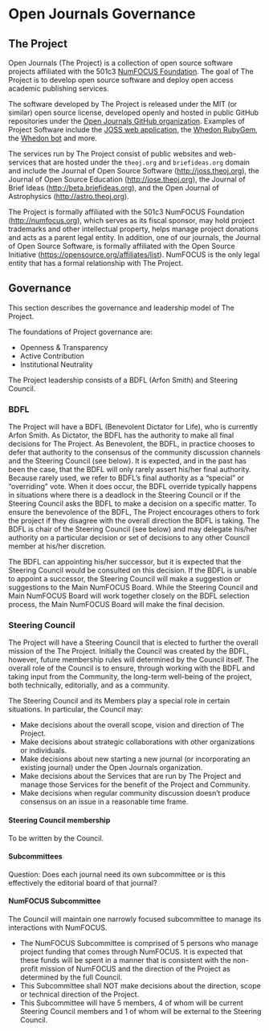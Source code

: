 # Open Journals Governance

## The Project

Open Journals (The Project) is a collection of open source software projects affiliated with the 501c3 [NumFOCUS Foundation](https://www.numfocus.org). The goal of The Project is to develop open source software and deploy open access academic publishing services.

The software developed by The Project is released under the MIT (or similar) open source license, developed openly and hosted in public GitHub repositories under the [Open Journals GitHub organization](https://github.com/openjournals). Examples of Project Software include the [JOSS web application](https://github.com/openjournals/joss), the [Whedon RubyGem](https://github.com/openjournals/whedon), the [Whedon bot](https://github.com/openjournals/whedon-api) and more.

The services run by The Project consist of public websites and web-services that are hosted under the `theoj.org` and `briefideas.org` domain and include the Journal of Open Source Software (http://joss.theoj.org), the Journal of Open Source Education (http://jose.theoj.org), the Journal of Brief Ideas (http://beta.briefideas.org), and the Open Journal of Astrophysics (http://astro.theoj.org).

The Project is formally affiliated with the 501c3 NumFOCUS Foundation (http://numfocus.org), which serves as its fiscal sponsor, may hold project trademarks and other intellectual property, helps manage project donations and acts as a parent legal entity. In addition, one of our journals, the Journal of Open Source Software, is formally affiliated with the Open Source Initiative (https://opensource.org/affiliates/list). NumFOCUS is the only legal entity that has a formal relationship with The Project.

## Governance

This section describes the governance and leadership model of The Project.

The foundations of Project governance are:

- Openness & Transparency
- Active Contribution
- Institutional Neutrality

The Project leadership consists of a BDFL (Arfon Smith) and Steering Council.

### BDFL

The Project will have a BDFL (Benevolent Dictator for Life), who is currently Arfon Smith. As Dictator, the BDFL has the authority to make all final decisions for The Project. As Benevolent, the BDFL, in practice chooses to defer that authority to the consensus of the community discussion channels and the Steering Council (see below). It is expected, and in the past has been the case, that the BDFL will only rarely assert his/her final authority. Because rarely used, we refer to BDFL’s final authority as a “special” or “overriding” vote. When it does occur, the BDFL override typically happens in situations where there is a deadlock in the Steering Council or if the Steering Council asks the BDFL to make a decision on a specific matter. To ensure the benevolence of the BDFL, The Project encourages others to fork the project if they disagree with the overall direction the BDFL is taking. The BDFL is chair of the Steering Council (see below) and may delegate his/her authority on a particular decision or set of decisions to any other Council member at his/her discretion.

The BDFL can appointing his/her successor, but it is expected that the Steering Council would be consulted on this decision. If the BDFL is unable to appoint a successor, the Steering Council will make a suggestion or suggestions to the Main NumFOCUS Board. While the Steering Council and Main NumFOCUS Board will work together closely on the BDFL selection process, the Main NumFOCUS Board will make the final decision.

### Steering Council

The Project will have a Steering Council that is elected to further the overall mission of the The Project. Initially the Council was created by the BDFL, however, future membership rules will determined by the Council itself. The overall role of the Council is to ensure, through working with the BDFL and taking input from the Community, the long-term well-being of the project, both technically, editorially, and as a community.

The Steering Council and its Members play a special role in certain situations. In particular, the Council may:

- Make decisions about the overall scope, vision and direction of The Project.
- Make decisions about strategic collaborations with other organizations or individuals.
- Make decisions about new starting a new journal (or incorporating an existing journal) under the Open Journals organization.
- Make decisions about the Services that are run by The Project and manage those Services for the benefit of the Project and Community.
- Make decisions when regular community discussion doesn’t produce consensus on an issue in a reasonable time frame.

#### Steering Council membership

To be written by the Council.

#### Subcommittees

Question: Does each journal need its own subcommittee or is this effectively the editorial board of that journal?

#### NumFOCUS Subcommittee

The Council will maintain one narrowly focused subcommittee to manage its interactions with NumFOCUS.

- The NumFOCUS Subcommittee is comprised of 5 persons who manage project funding that comes through NumFOCUS. It is expected that these funds will be spent in a manner that is consistent with the non-profit mission of NumFOCUS and the direction of the Project as determined by the full Council.
- This Subcommittee shall NOT make decisions about the direction, scope or technical direction of the Project.
- This Subcommittee will have 5 members, 4 of whom will be current Steering Council members and 1 of whom will be external to the Steering Council.

